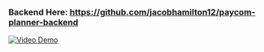 ### Backend Here: https://github.com/jacobhamilton12/paycom-planner-backend

[![Video Demo](https://img.youtube.com/vi/snNImG2y95Q/0.jpg)](https://www.youtube.com/watch?v=snNImG2y95Q)
